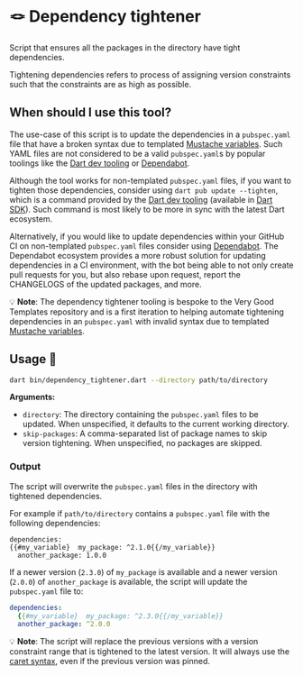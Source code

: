 # 🪢 Dependency tightener

Script that ensures all the packages in the directory have tight dependencies.

Tightening dependencies refers to process of assigning version constraints such that the constraints are as high as possible.

## When should I use this tool?

The use-case of this script is to update the dependencies in a `pubspec.yaml` file that have a broken syntax due to templated [Mustache variables](https://mustache.github.io/mustache.5.html). Such YAML files are not considered to be a valid `pubspec.yaml`s by popular toolings like the [Dart dev tooling](https://github.com/dart-lang/sdk/tree/main/pkg/dartdev) or [Dependabot](https://github.com/dependabot).

Although the tool works for non-templated `pubspec.yaml` files, if you want to tighten those dependencies, consider using `dart pub update --tighten`, which is a command provided by the [Dart dev tooling](https://github.com/dart-lang/sdk/tree/main/pkg/dartdev) (available in [Dart SDK](https://github.com/dart-lang/sdk)). Such command is most likely to be more in sync with the latest Dart ecosystem.

Alternatively, if you would like to update dependencies within your GitHub CI on non-templated `pubspec.yaml` files consider using [Dependabot](https://github.com/dependabot). The Dependabot ecosystem provides a more robust solution for updating dependencies in a CI environment, with
the bot being able to not only create pull requests for you, but also rebase upon request, report the CHANGELOGS of the updated packages, and more.

💡 **Note**: The dependency tightener tooling is bespoke to the Very Good Templates repository and is a first iteration to helping automate tightening dependencies in an `pubspec.yaml` with invalid syntax due to templated [Mustache variables](https://mustache.github.io/mustache.5.html).

## Usage 🚀

```sh
dart bin/dependency_tightener.dart --directory path/to/directory
```

**Arguments:**

- `directory`: The directory containing the `pubspec.yaml` files to be updated. When unspecified, it defaults to the current working directory.
- `skip-packages`: A comma-separated list of package names to skip version tightening. When unspecified, no packages are skipped.

### Output

The script will overwrite the `pubspec.yaml` files in the directory with tightened dependencies.

For example if `path/to/directory` contains a `pubspec.yaml` file with the following dependencies:

```none
dependencies:
{{#my_variable}  my_package: ^2.1.0{{/my_variable}}
  another_package: 1.0.0
```

If a newer version (`2.3.0`) of `my_package` is available and a newer version (`2.0.0`) of `another_package` is available, the script will update the `pubspec.yaml` file to:

```yaml
dependencies:
  {{#my_variable}  my_package: ^2.3.0{{/my_variable}}
  another_package: ^2.0.0
```

💡 **Note**: The script will replace the previous versions with a version constraint range that is tightened to the latest version. It will always use the [caret syntax](https://dart.dev/tools/pub/dependencies#caret-syntax), even if the previous version was pinned.
